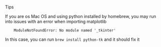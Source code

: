 Tips


If you are os Mac OS and using python installed by homebrew, you may run into issues with an error when importing matplotlib

        ModuleNotFoundError: No module named '_tkinter'

In this case, you can run `brew install python-tk` and it should fix it

